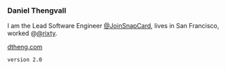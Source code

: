### Daniel Thengvall  

I am the Lead Software Engineer [@JoinSnapCard](https://twitter.com/joinsnapcard), lives in San Francisco, worked @[@rixty](https://twitter.com/rixty).

<a href="http://dtheng.com" target="_blank">dtheng.com</a>

`version 2.0`